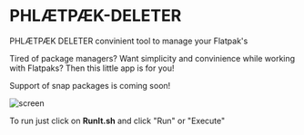 # PHLÆTPÆK-DELETER
PHLÆTPÆK DELETER convinient tool to manage your Flatpak's

Tired of package managers? Want simplicity and convinience while working with Flatpaks?
Then this little app is for you!

Support of snap packages is coming soon!

![screen](https://user-images.githubusercontent.com/119310712/204406879-7cfbf095-8ec6-4bd8-93fb-5fe8db36225f.png)


To run just click on <b>RunIt.sh</b> and click "Run" or "Execute"
